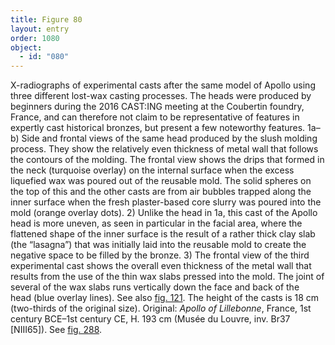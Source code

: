 ```yaml
---
title: Figure 80
layout: entry
order: 1080
object:
  - id: "080"
---
```


X-radiographs of experimental casts after the same model of Apollo using three different lost-wax casting processes. The heads were produced by beginners during the 2016 CAST:ING meeting at the Coubertin foundry, France, and can therefore not claim to be representative of features in expertly cast historical bronzes, but present a few noteworthy features. 1a–b) Side and frontal views of the same head produced by the slush molding process. They show the relatively even thickness of metal wall that follows the contours of the molding. The frontal view shows the drips that formed in the neck (turquoise overlay) on the internal surface when the excess liquefied wax was poured out of the reusable mold. The solid spheres on the top of this and the other casts are from air bubbles trapped along the inner surface when the fresh plaster-based core slurry was poured into the mold (orange overlay dots). 2) Unlike the head in 1a, this cast of the Apollo head is more uneven, as seen in particular in the facial area, where the flattened shape of the inner surface is the result of a rather thick clay slab (the “lasagna”) that was initially laid into the reusable mold to create the negative space to be filled by the bronze. 3) The frontal view of the third experimental cast shows the overall even thickness of the metal wall that results from the use of the thin wax slabs pressed into the mold. The joint of several of the wax slabs runs vertically down the face and back of the head (blue overlay lines). See also [fig. 121](/visual-atlas/121/). The height of the casts is 18 cm (two-thirds of the original size). Original: *Apollo of Lillebonne*, France, 1st century BCE–1st century CE, H. 193 cm (Musée du Louvre, inv. Br37 [NIII65]). See [fig. 288](/visual-atlas/288/).
